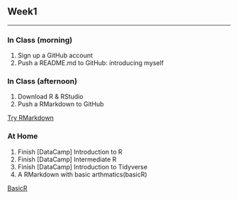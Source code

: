 ## Week1

*****

### In Class (morning)

1. Sign up a GitHub account
2. Push a README.md to GitHub: introducing myself

### In Class (afternoon)

1. Download R & RStudio
2. Push a RMarkdown to GitHub

[Try RMarkdown]( https://tedlinx.github.io/CSX_RProject_summer_2018/week1/HW1.html)

### At Home

1. Finish [DataCamp] Introduction to R
2. Finish [DataCamp] Intermediate R
3. Finish [DataCamp] Introduction to Tidyverse
4. A RMarkdown with basic arthmatics(basicR)

[BasicR]( https://tedlinx.github.io/CSX_RProject_summer_2018/week1/hw1basicR.html)
